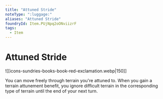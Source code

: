 ```yaml
---
title: "Attuned Stride"
noteType: ":luggage:"
aliases: "Attuned Stride"
foundryId: Item.PUjNpq2oONviizrF
tags:
  - Item
---
```


# Attuned Stride
![[icons-sundries-books-book-red-exclamation.webp|150]]

You can move freely through terrain you're attuned to. When you gain a terrain attunement benefit, you ignore difficult terrain in the corresponding type of terrain until the end of your next turn.
